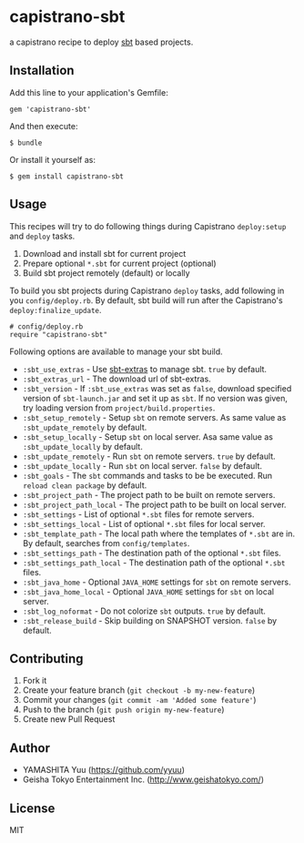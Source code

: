 # capistrano-sbt

a capistrano recipe to deploy [sbt](https://github.com/harrah/xsbt) based projects.

## Installation

Add this line to your application's Gemfile:

    gem 'capistrano-sbt'

And then execute:

    $ bundle

Or install it yourself as:

    $ gem install capistrano-sbt

## Usage

This recipes will try to do following things during Capistrano `deploy:setup` and `deploy` tasks.

1. Download and install sbt for current project
2. Prepare optional `*.sbt` for current project (optional)
3. Build sbt project remotely (default) or locally

To build you sbt projects during Capistrano `deploy` tasks, add following in you `config/deploy.rb`. By default, sbt build will run after the Capistrano's `deploy:finalize_update`.

    # config/deploy.rb
    require "capistrano-sbt"

Following options are available to manage your sbt build.

 * `:sbt_use_extras` - Use [sbt-extras](https://github.com/paulp/sbt-extras) to manage sbt. `true` by default.
 * `:sbt_extras_url` - The download url of sbt-extras.
 * `:sbt_version` - If `:sbt_use_extras` was set as `false`, download specified version of `sbt-launch.jar` and set it up as `sbt`. If no version was given, try loading version from `project/build.properties`.
 * `:sbt_setup_remotely` - Setup `sbt` on remote servers. As same value as `:sbt_update_remotely` by default.
 * `:sbt_setup_locally` - Setup `sbt` on local server. Asa same value as `:sbt_update_locally` by default.
 * `:sbt_update_remotely` - Run `sbt` on remote servers. `true` by default.
 * `:sbt_update_locally` - Run `sbt` on local server. `false` by default.
 * `:sbt_goals` - The `sbt` commands and tasks to be be executed. Run `reload clean package` by default.
 * `:sbt_project_path` - The project path to be built on remote servers.
 * `:sbt_project_path_local` - The project path to be built on local server.
 * `:sbt_settings` - List of optional `*.sbt` files for remote servers.
 * `:sbt_settings_local` - List of optional `*.sbt` files for local server.
 * `:sbt_template_path` - The local path where the templates of `*.sbt` are in. By default, searches from `config/templates`.
 * `:sbt_settings_path` - The destination path of the optional `*.sbt` files.
 * `:sbt_settings_path_local` - The destination path of the optional `*.sbt` files.
 * `:sbt_java_home` - Optional `JAVA_HOME` settings for `sbt` on remote servers.
 * `:sbt_java_home_local` - Optional `JAVA_HOME` settings for `sbt` on local server.
 * `:sbt_log_noformat` - Do not colorize `sbt` outputs. `true` by default.
 * `:sbt_release_build` - Skip building on SNAPSHOT version. `false` by default.

## Contributing

1. Fork it
2. Create your feature branch (`git checkout -b my-new-feature`)
3. Commit your changes (`git commit -am 'Added some feature'`)
4. Push to the branch (`git push origin my-new-feature`)
5. Create new Pull Request

## Author

- YAMASHITA Yuu (https://github.com/yyuu)
- Geisha Tokyo Entertainment Inc. (http://www.geishatokyo.com/)

## License

MIT
